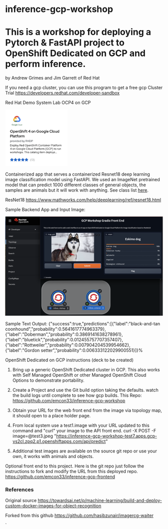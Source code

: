 # inference-gcp-workshop
# This is a workshop for deploying a Pytorch & FastAPI project to OpenShift Dedicated on GCP and perform inference.
by Andrew Grimes and Jim Garrett of Red Hat 

If you need a gcp cluster, you can use this program to get a free gcp Cluster Trial 
https://developers.redhat.com/developer-sandbox

Red Hat Demo System Lab OCP4 on GCP 
<p align="left">
  <a href="#"><img src="./gcp.jpg" width="200"></a> <br />
  <em> 
  </em>
</p>

Containerized app that serves a containerized Resnet18 deep learning image classification model using FastAPI. We used an ImageNet pretrained model that can predict 1000 different classes of general objects, the samples are animals but it will work with anything. See class list [here](https://deeplearning.cms.waikato.ac.nz/user-guide/class-maps/IMAGENET/).

ResNet18 https://www.mathworks.com/help/deeplearning/ref/resnet18.html

Sample Backend App and Input Image: 
<p align="left">
  <a href="#"><img src="./sample.jpg" width="600"></a> <br />
  <em> 
  </em>
</p>

Sample Text Output:
{"success":true,"predictions":[{"label":"black-and-tan coonhound","probability":0.5641617774963379},{"label":"Doberman","probability":0.3869141638278961},{"label":"bluetick","probability":0.012455757707357407},{"label":"Rottweiler","probability":0.007904204539954662},{"label":"Gordon setter","probability":0.006333122029900551}]}%


OpenShift Dedicated on GCP instructions (deck to be created) 
1. Bring up a generic OpenShift Dedicated cluster in GCP. This also works with Self Managed OpenShift or other Managed OpenShift Cloud Options to demonstrate portability.

2. Create a Project and use the Git build option taking the defaults. watch the build logs until complete to see how gcp builds. 
  This Repo: https://github.com/emcon33/inference-gcp-workshop

3. Obtain your URL for the web front end from the image via topology map, it should open to a place holder page. 

4. From local system use a test1.image with your URL updated to this command and "curl" your image to the API front end.
curl -X POST -F image=@test3.jpeg "https://inference-gcp-workshop-test7.apps.gcp-vs2cl.zpq2.p1.openshiftapps.com/api/predict"

5. Additional test images are available on the source git repo or use your own, it works with animals and objects. 

Optional front end to this project. Here is the git repo just follow the instructions to fork and modify the URL from this deployed repo.  
https://github.com/emcon33/inference-gcp-frontend



### References
Original source https://towardsai.net/p/machine-learning/build-and-deploy-custom-docker-images-for-object-recognition

Forked from this github https://github.com/hasibzunair/imagercg-waiter


`
